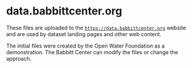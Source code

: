 # data.babbittcenter.org #

These files are uploaded to the
[`https://data.babbittcenter.org`](https://data.babbittcenter.org) website and
are used by dataset landing pages and other web content.

The initial files were created by the Open Water Foundation as a demonstration.
The Babbitt Center can modify the files or change the approach.
